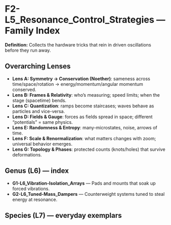 # F2-L5_Resonance_Control_Strategies — Family Index
**Definition:** Collects the hardware tricks that rein in driven oscillations before they run away.

## Overarching Lenses

- **Lens A: Symmetry -> Conservation (Noether)**: sameness across time/space/rotation → energy/momentum/angular momentum conserved.
- **Lens B: Frames & Relativity**: who’s measuring; speed limits; when the stage (spacetime) bends.
- **Lens C: Quantization**: ramps become staircases; waves behave as particles and vice-versa.
- **Lens D: Fields & Gauge**: forces as fields spread in space; different “potentials” = same physics.
- **Lens E: Randomness & Entropy**: many-microstates, noise, arrows of time.
- **Lens F: Scale & Renormalization**: what matters changes with zoom; universal behavior emerges.
- **Lens G: Topology & Phases**: protected counts (knots/holes) that survive deformations.

## Genus (L6) — index
- **G1-L6_Vibration-Isolation_Arrays** — Pads and mounts that soak up forced vibrations.
- **G2-L6_Tuned-Mass_Dampers** — Counterweight systems tuned to steal energy at resonance.

## Species (L7) — everyday exemplars
